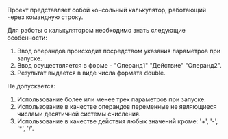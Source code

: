 Проект представляет собой консольный калькулятор, работающий через командную строку.

  Для работы с калькулятором необходимо знать следующие особенности:
1. Ввод операндов происходит посредством указания параметров при запуске.
2. Ввод осуществляется в форме - "Операнд1" "Действие" "Операнд2".
3. Результат выдается в виде числа формата double.

  Не допускается:
1. Использование более или менее трех параметров при запуске.
2. Использование в качестве операндов переменные не являющиеся числами десятичной системы счисления.
3. Использование в качестве действия любых значений кроме: '+', '-', '*', '/'.

